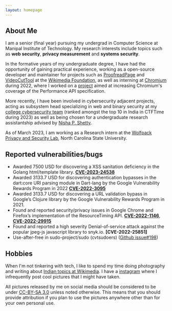 ```yaml
---
layout: homepage
---
```


## About Me

I am a senior (final year) pursuing my undergrad in Computer Science at Manipal Institute of Technology. My research interests include topics such as **web security**, **privacy measurement** and **systems security**.

In the formative years of my undergraduate degree, I have had the opportunity of gaining practical experience, working as a open-source developer and maintainer for projects such as [ProofreadPage](https://mediawiki.org/wiki/Extension:ProofreadPage) and [VideoCutTool](https://commons.wikimedia.org/wiki/COM:VideoCutTool) at the [Wikimedia Foundation](https://wikimediafoundation.org), as well as interning at [Chromium](https://chromium.org) during 2022, where I worked on a [project](https://summerofcode.withgoogle.com/archive/2022/projects/Vqi9wYEF) aimed at increasing Chromium's coverage of the Performance API specification.

More recently, I have been involved in cybersecurity adjacent projects, acting as subsystem head specializing in web and binary security at my [college cybersecurity team](https://ctftime.org/team/62713/) (ranked amongst the top 10 in India in CTFTime during 2023) as well as being chosen for a undergraduate research assistantship advised by [Nisha P. Shetty](https://manipal.edu/mit/department-faculty/faculty-list/nisha-p-shetty/_jcr_content.html).

As of March 2023, I am working as a Research intern at the [Wolfpack Privacy and Security Lab](https://wspr.csc.ncsu.edu/), North Carolina State University.

## Reported vulnerabilities/bugs

- Awarded 7500 USD for discovering a XSS sanitation deficiency in the Golang html/template library. **[CVE-2023-24538](https://nvd.nist.gov/vuln/detail/CVE-2023-24538)**
- Awarded 3133.7 USD for discovering authentication bypasses in the dart:core URI parsing module in Dart-lang by
the Google Vulnerability Rewards Program in 2022 **[CVE-2022-3095](https://nvd.nist.gov/vuln/detail/CVE-2022-3095)**
- Awarded 3133.7 USD for discovering a URL validation bypass in Google’s Clojure library by the Google Vulnerability
Rewards Program in 2021.
- Found and reported security/privacy issues in Google Chrome and Firefox’s implementation of the ResourceTiming
API. **[CVE-2022-1146](https://nvd.nist.gov/vuln/detail/CVE-2022-1146)**, **[CVE-2022-29915](https://nvd.nist.gov/vuln/detail/CVE-2022-29915)**
- Found and reported a high severity Denial-of-service attack against the popular jpeg-js javascript library to snyk.io. **[CVE-2022-25851]**
- Use-after-free in sudo-project/sudo (cvtsudoers) ([Github issue#198](https://github.com/sudo-project/sudo/issues/198))

## Hobbies

When I'm not tinkering with tech, I like to spend my time doing photography and writing about [Indian topics at Wikimedia](https://en.wikipedia.org/wiki/Special:Contributions/Sohom_Datta). I have a [instagram](https://instagram.com/dattasohom) where I infrequently post cool pictures that I might have taken.

All pictures released by me on social media should be considered to be under [CC-BY-SA 3.0](https://creativecommons.org/licenses/by-sa/3.0/) unless noted otherwise. This means that you should provide attribution if you plan to use the pictures anywhere other than for your own personal use.
